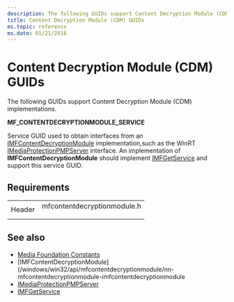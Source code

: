 ```yaml
---
description: The following GUIDs support Content Decryption Module (CDM) implementations.
title: Content Decryption Module (CDM) GUIDs
ms.topic: reference
ms.date: 01/21/2018
---
```


# Content Decryption Module (CDM) GUIDs

The following GUIDs support Content Decryption Module (CDM) implementations.

**MF_CONTENTDECRYPTIONMODULE_SERVICE**

Service GUID used to obtain interfaces from an [IMFContentDecryptionModule](/windows/win32/api/mfcontentdecryptionmodule/nn-mfcontentdecryptionmodule-imfcontentdecryptionmodule) implementation,such as the WinRT [IMediaProtectionPMPServer](/uwp/api/windows.media.protection.mediaprotectionpmpserver) interface. An implementation of **IMFContentDecryptionModule** should implement [IMFGetService](/windows/win32/api/mfidl/nn-mfidl-imfgetservice) and support this service GUID.


## Requirements



|                   |                                                                                    |
|-------------------|------------------------------------------------------------------------------------|
| Header<br/> | <dl> <dt>mfcontentdecryptionmodule.h</dt> </dl> |



## See also



- [Media Foundation Constants](media-foundation-constants.md)
- [IMFContentDecryptionModule](/windows/win32/api/mfcontentdecryptionmodule/nn-mfcontentdecryptionmodule-imfcontentdecryptionmodule
- [IMediaProtectionPMPServer](/uwp/api/windows.media.protection.mediaprotectionpmpserver)
- [IMFGetService](/windows/win32/api/mfidl/nn-mfidl-imfgetservice)


 

 




